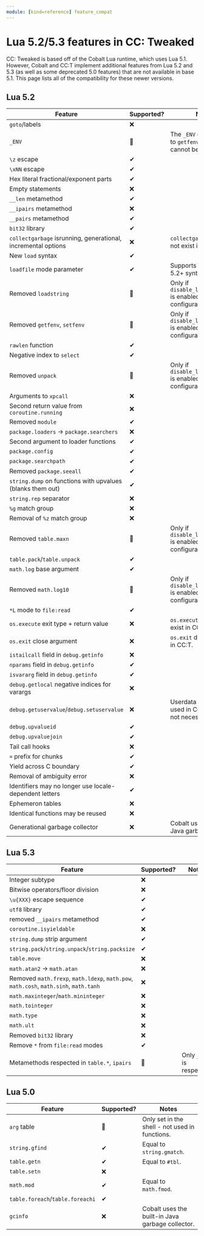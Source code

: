 ```yaml
---
module: [kind=reference] feature_compat
---
```


<!--
SPDX-FileCopyrightText: 2022 The CC: Tweaked Developers

SPDX-License-Identifier: LicenseRef-CCPL
-->

# Lua 5.2/5.3 features in CC: Tweaked
CC: Tweaked is based off of the Cobalt Lua runtime, which uses Lua 5.1. However, Cobalt and CC:T implement additional features from Lua 5.2 and 5.3 (as well as some deprecated 5.0 features) that are not available in base 5.1. This page lists all of the compatibility for these newer versions.

## Lua 5.2
| Feature                                                       | Supported? | Notes                                                             |
|---------------------------------------------------------------|------------|-------------------------------------------------------------------|
| `goto`/labels                                                 | ❌         |                                                                   |
| `_ENV`                                                        | 🔶         | The `_ENV` global points to `getfenv()`, but it cannot be set.    |
| `\z` escape                                                   | ✔          |                                                                   |
| `\xNN` escape                                                 | ✔          |                                                                   |
| Hex literal fractional/exponent parts                         | ✔          |                                                                   |
| Empty statements                                              | ❌         |                                                                   |
| `__len` metamethod                                            | ✔          |                                                                   |
| `__ipairs` metamethod                                         | ❌         |                                                                   |
| `__pairs` metamethod                                          | ✔          |                                                                   |
| `bit32` library                                               | ✔          |                                                                   |
| `collectgarbage` isrunning, generational, incremental options | ❌         | `collectgarbage` does not exist in CC:T.                          |
| New `load` syntax                                             | ✔          |                                                                   |
| `loadfile` mode parameter                                     | ✔          | Supports both 5.1 and 5.2+ syntax.                                |
| Removed `loadstring`                                          | 🔶         | Only if `disable_lua51_features` is enabled in the configuration. |
| Removed `getfenv`, `setfenv`                                  | 🔶         | Only if `disable_lua51_features` is enabled in the configuration. |
| `rawlen` function                                             | ✔          |                                                                   |
| Negative index to `select`                                    | ✔          |                                                                   |
| Removed `unpack`                                              | 🔶         | Only if `disable_lua51_features` is enabled in the configuration. |
| Arguments to `xpcall`                                         | ❌         |                                                                   |
| Second return value from `coroutine.running`                  | ❌         |                                                                   |
| Removed `module`                                              | ✔          |                                                                   |
| `package.loaders` -> `package.searchers`                      | ❌         |                                                                   |
| Second argument to loader functions                           | ✔          |                                                                   |
| `package.config`                                              | ✔          |                                                                   |
| `package.searchpath`                                          | ✔          |                                                                   |
| Removed `package.seeall`                                      | ✔          |                                                                   |
| `string.dump` on functions with upvalues (blanks them out)    | ✔          |                                                                   |
| `string.rep` separator                                        | ❌         |                                                                   |
| `%g` match group                                              | ❌         |                                                                   |
| Removal of `%z` match group                                   | ❌         |                                                                   |
| Removed `table.maxn`                                          | 🔶         | Only if `disable_lua51_features` is enabled in the configuration. |
| `table.pack`/`table.unpack`                                   | ✔          |                                                                   |
| `math.log` base argument                                      | ✔          |                                                                   |
| Removed `math.log10`                                          | 🔶         | Only if `disable_lua51_features` is enabled in the configuration. |
| `*L` mode to `file:read`                                      | ✔          |                                                                   |
| `os.execute` exit type + return value                         | ❌         | `os.execute` does not exist in CC:T.                              |
| `os.exit` close argument                                      | ❌         | `os.exit` does not exist in CC:T.                                 |
| `istailcall` field in `debug.getinfo`                         | ❌         |                                                                   |
| `nparams` field in `debug.getinfo`                            | ✔          |                                                                   |
| `isvararg` field in `debug.getinfo`                           | ✔          |                                                                   |
| `debug.getlocal` negative indices for varargs                 | ❌         |                                                                   |
| `debug.getuservalue`/`debug.setuservalue`                     | ❌         | Userdata are rarely used in CC:T, so this is not necessary.       |
| `debug.upvalueid`                                             | ✔          |                                                                   |
| `debug.upvaluejoin`                                           | ✔          |                                                                   |
| Tail call hooks                                               | ❌         |                                                                   |
| `=` prefix for chunks                                         | ✔          |                                                                   |
| Yield across C boundary                                       | ✔          |                                                                   |
| Removal of ambiguity error                                    | ❌         |                                                                   |
| Identifiers may no longer use locale-dependent letters        | ✔          |                                                                   |
| Ephemeron tables                                              | ❌         |                                                                   |
| Identical functions may be reused                             | ❌         |                                                                   |
| Generational garbage collector                                | ❌         | Cobalt uses the built-in Java garbage collector.                  |

## Lua 5.3
| Feature                                                                               | Supported? | Notes                     |
|---------------------------------------------------------------------------------------|------------|---------------------------|
| Integer subtype                                                                       | ❌         |                           |
| Bitwise operators/floor division                                                      | ❌         |                           |
| `\u{XXX}` escape sequence                                                             | ✔          |                           |
| `utf8` library                                                                        | ✔          |                           |
| removed `__ipairs` metamethod                                                         | ✔          |                           |
| `coroutine.isyieldable`                                                               | ❌         |                           |
| `string.dump` strip argument                                                          | ✔          |                           |
| `string.pack`/`string.unpack`/`string.packsize`                                       | ✔          |                           |
| `table.move`                                                                          | ❌         |                           |
| `math.atan2` -> `math.atan`                                                           | ❌         |                           |
| Removed `math.frexp`, `math.ldexp`, `math.pow`, `math.cosh`, `math.sinh`, `math.tanh` | ❌         |                           |
| `math.maxinteger`/`math.mininteger`                                                   | ❌         |                           |
| `math.tointeger`                                                                      | ❌         |                           |
| `math.type`                                                                           | ❌         |                           |
| `math.ult`                                                                            | ❌         |                           |
| Removed `bit32` library                                                               | ❌         |                           |
| Remove `*` from `file:read` modes                                                     | ✔          |                           |
| Metamethods respected in `table.*`, `ipairs`                                          | 🔶         | Only `__lt` is respected. |

## Lua 5.0
| Feature                          | Supported? | Notes                                            |
|----------------------------------|------------|--------------------------------------------------|
| `arg` table                      | 🔶         | Only set in the shell - not used in functions.   |
| `string.gfind`                   | ✔          | Equal to `string.gmatch`.                        |
| `table.getn`                     | ✔          | Equal to `#tbl`.                                 |
| `table.setn`                     | ❌         |                                                  |
| `math.mod`                       | ✔          | Equal to `math.fmod`.                            |
| `table.foreach`/`table.foreachi` | ✔          |                                                  |
| `gcinfo`                         | ❌         | Cobalt uses the built-in Java garbage collector. |
